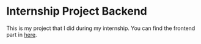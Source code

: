 # Internship Project Backend

This is my project that I did during my internship.
You can find the frontend part in [here](https://github.com/SudenazYazici/movie-app-react).
